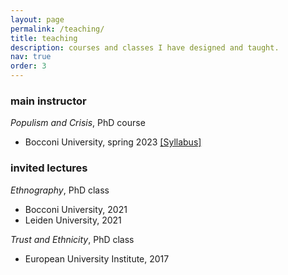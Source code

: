 ```yaml
---
layout: page
permalink: /teaching/
title: teaching
description: courses and classes I have designed and taught.
nav: true
order: 3
---
```


### main instructor

*Populism and Crisis*, PhD course
- Bocconi University, spring 2023 [[Syllabus]](https://www.unibocconi.eu/wps/wcm/connect/bd973c8c-8f80-41e6-b8d0-55bc9c5ccfd2/41034+Populism+and+crises_Cremaschi_def.pdf?MOD=AJPERES&CVID=oomQwSu)

### invited lectures

*Ethnography*, PhD class
- Bocconi University, 2021
- Leiden University, 2021

*Trust and Ethnicity*, PhD class
- European University Institute, 2017


